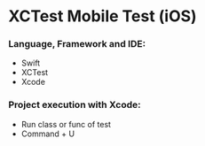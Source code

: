 # XCTest Mobile Test (iOS)

### Language, Framework and IDE:
* Swift
* XCTest
* Xcode

### Project execution with Xcode:
* Run class or func of test
* Command + U

